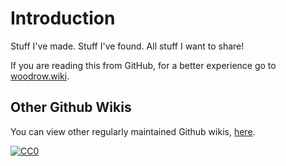 # Introduction

Stuff I've made. Stuff I've found. All stuff I want to share!

If you are reading this from GitHub, for a better experience go to [woodrow.wiki](https://www.woodrow.wiki).

## Other Github Wikis

You can view other regularly maintained Github wikis, [here](https://github.com/RichardLitt/meta-knowledge#readme).

[![CC0](https://img.shields.io/badge/license-CC0-0a0a0a.svg?style=flat&colorA=0a0a0a)](https://creativecommons.org/publicdomain/zero/1.0/)


